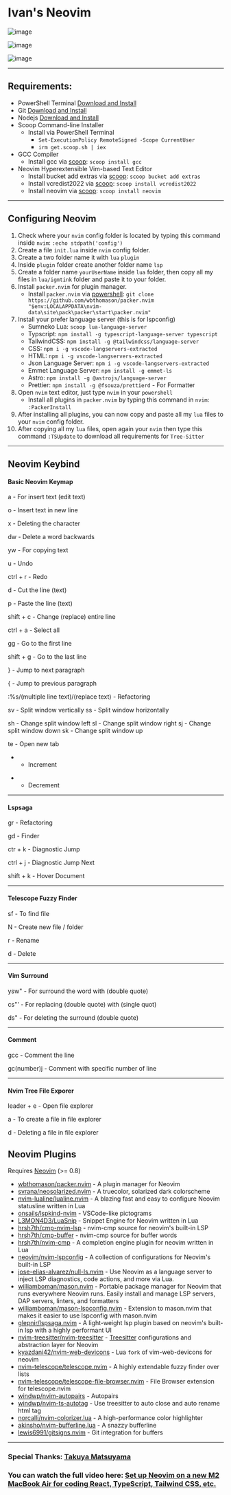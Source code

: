 # Ivan's Neovim
![image](https://user-images.githubusercontent.com/117252369/201470312-bfdf0706-ef77-4713-afc4-9ca8a391aaf1.png)

![image](https://user-images.githubusercontent.com/117252369/201470348-5105f42e-a20c-4b08-912e-33a5479d1c9b.png)

![image](https://user-images.githubusercontent.com/117252369/201470467-240f9d89-9188-4826-948c-7ee7df66f69b.png)

***

## Requirements:
- PowerShell Terminal [Download and Install](https://apps.microsoft.com/store/detail/powershell/9MZ1SNWT0N5D?hl=en-ph&gl=ph)
- Git [Download and Install](https://git-scm.com/download/win)
- Nodejs [Download and Install](https://nodejs.org/en/download/)
- Scoop Command-line Installer
  - Install via PowerShell Terminal
    - `Set-ExecutionPolicy RemoteSigned -Scope CurrentUser`
    - `irm get.scoop.sh | iex`
- GCC Compiler
  - Install gcc via [scoop](https://scoop.sh/): `scoop install gcc`
- Neovim Hyperextensible Vim-based Text Editor
  - Install bucket add extras via [scoop](https://scoop.sh/): `scoop bucket add extras`
  - Install vcredist2022 via [scoop](https://scoop.sh/): `scoop install vcredist2022`
  - Install neovim via [scoop](https://scoop.sh/): `scoop install neovim`

***

## Configuring Neovim
1. Check where your `nvim` config folder is located by typing this command inside `nvim`: `:echo stdpath('config')`
2. Create a file `init.lua` inside `nvim` config folder.
3. Create a two folder name it with `lua` `plugin`
4. Inside `plugin` folder create another folder name `lsp`
5. Create a folder name `yourUserName` inside `lua` folder, then copy all my files in `lua/igmtink` folder and paste it to your folder.
6. Install `packer.nvim` for plugin manager.
    - Install `packer.nvim` via [powershell](https://apps.microsoft.com/store/detail/powershell/9MZ1SNWT0N5D?hl=en-ph&gl=ph): `git clone https://github.com/wbthomason/packer.nvim "$env:LOCALAPPDATA\nvim-data\site\pack\packer\start\packer.nvim"`
7. Install your prefer language server (this is for lspconfig)
    - Sumneko Lua: `scoop lua-language-server`
    - Typscript: `npm install -g typescript-language-server typescript`
    - TailwindCSS: `npm install -g @tailwindcss/language-server`
    - CSS: `npm i -g vscode-langservers-extracted`
    - HTML: `npm i -g vscode-langservers-extracted`
    - Json Language Server: `npm i -g vscode-langservers-extracted`
    - Emmet Language Server: `npm install -g emmet-ls`
    - Astro: `npm install -g @astrojs/language-server`
    - Prettier: `npm install -g @fsouza/prettierd` - For Formatter
8. Open `nvim` text editor, just type `nvim` in your `powershell`
    - Install all plugins in `packer.nvim` by typing this command in `nvim`: `:PackerInstall`
9. After installing all plugins, you can now copy and paste all my `lua` files to your `nvim` config folder.
10. After copying all my `lua` files, open again your `nvim` then type this command `:TSUpdate` to download all requirements for `Tree-Sitter`

***

## Neovim Keybind
#### Basic Neovim Keymap
a - For insert text (edit text)

o - Insert text in new line

x - Deleting the character

dw - Delete a word backwards

yw - For copying text

u - Undo

ctrl + r - Redo

d - Cut the line (text)

p - Paste the line (text)

shift + c - Change (replace) entire line

ctrl + a - Select all

gg - Go to the first line

shift + g - Go to the last line

} - Jump to next paragraph

{ - Jump to previous paragraph

:%s/(multiple line text)/(replace text) - Refactoring

sv - Split window vertically
ss - Split window horizontally

sh - Change split window left
sl - Change split window right
sj - Change split window down
sk - Change split window up

te - Open new tab

+ - Increment
- - Decrement

***

#### Lspsaga
gr - Refactoring

gd - Finder

ctr + k - Diagnostic Jump

ctrl + j - Diagnostic Jump Next

shift + k - Hover Document

***

#### Telescope Fuzzy Finder
sf - To find file

N - Create new file / folder

r - Rename

d - Delete

***

#### Vim Surround
ysw" - For surround the word with (double quote)

cs"' - For replacing (double quote) with (single quot)

ds" - For deleting the surround (double quote)

***

#### Comment
gcc - Comment the line

gc(number)j - Comment with specific number of line

***

#### Nvim Tree File Exporer
leader + e - Open file explorer

a - To create a file in file explorer

d - Deleting a file in file explorer

## Neovim Plugins
Requires [Neovim](https://neovim.io/) (>= 0.8)

- [wbthomason/packer.nvim](https://github.com/wbthomason/packer.nvim) - A plugin manager for Neovim
- [svrana/neosolarized.nvim](https://github.com/svrana/neosolarized.nvim) - A truecolor, solarized dark colorscheme
- [nvim-lualine/lualine.nvim](https://github.com/nvim-lualine/lualine.nvim) - A blazing fast and easy to configure Neovim statusline written in Lua
- [onsails/lspkind-nvim](https://github.com/onsails/lspkind-nvim) - VSCode-like pictograms
- [L3MON4D3/LuaSnip](https://github.com/L3MON4D3/LuaSnip) - Snippet Engine for Neovim written in Lua
- [hrsh7th/cmp-nvim-lsp](https://github.com/hrsh7th/cmp-nvim-lsp) - nvim-cmp source for neovim's built-in LSP
- [hrsh7th/cmp-buffer](https://github.com/hrsh7th/cmp-buffer) - nvim-cmp source for buffer words
- [hrsh7th/nvim-cmp](https://github.com/hrsh7th/nvim-cmp) - A completion engine plugin for neovim written in Lua
- [neovim/nvim-lspconfig](https://github.com/neovim/nvim-lspconfig) - A collection of configurations for Neovim's built-in LSP
- [jose-elias-alvarez/null-ls.nvim](https://github.com/jose-elias-alvarez/null-ls.nvim) - Use Neovim as a language server to inject LSP diagnostics, code actions, and more via Lua.
- [williamboman/mason.nvim](https://github.com/williamboman/mason.nvim) - Portable package manager for Neovim that runs everywhere Neovim runs. Easily install and manage LSP servers, DAP servers, linters, and formatters
- [williamboman/mason-lspconfig.nvim](https://github.com/williamboman/mason-lspconfig.nvim) - Extension to mason.nvim that makes it easier to use lspconfig with mason.nvim
- [glepnir/lspsaga.nvim](https://github.com/glepnir/lspsaga.nvim) - A light-weight lsp plugin based on neovim's built-in lsp with a highly performant UI
- [nvim-treesitter/nvim-treesitter](https://github.com/nvim-treesitter/nvim-treesitter) - [Treesitter](https://github.com/tree-sitter/tree-sitter) configurations and abstraction layer for Neovim
- [kyazdani42/nvim-web-devicons](https://github.com/kyazdani42/nvim-web-devicons) - Lua `fork` of vim-web-devicons for neovim
- [nvim-telescope/telescope.nvim](https://github.com/nvim-telescope/telescope.nvim) - A highly extendable fuzzy finder over lists
- [nvim-telescope/telescope-file-browser.nvim](https://github.com/nvim-telescope/telescope-file-browser.nvim) - File Browser extension for telescope.nvim
- [windwp/nvim-autopairs](https://github.com/windwp/nvim-autopairs) - Autopairs
- [windwp/nvim-ts-autotag](https://github.com/windwp/nvim-ts-autotag) - Use treesitter to auto close and auto rename html tag
- [norcalli/nvim-colorizer.lua](https://github.com/norcalli/nvim-colorizer.lua) - A high-performance color highlighter
- [akinsho/nvim-bufferline.lua](https://github.com/akinsho/nvim-bufferline.lua) - A snazzy bufferline
- [lewis6991/gitsigns.nvim](https://github.com/lewis6991/gitsigns.nvim) - Git integration for buffers

***

### Special Thanks: [Takuya Matsuyama](https://www.youtube.com/c/devaslife)

### You can watch the full video here: [Set up Neovim on a new M2 MacBook Air for coding React, TypeScript, Tailwind CSS, etc.](https://www.youtube.com/watch?v=5-aK2_WwrmM&list=PLmMocGWXmbd_MTRMJTTK8lCxmBcjYZvF_&index=5&t=987s)

